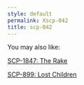 ```yaml
---
style: default
permalink: Xscp-042
title: scp-042
---
```

You may also like:

[SCP-1847: The Rake](http://scp-wiki.net/scp-1847)

[SCP-899: Lost Children](http://scp-wiki.net/scp-899)
